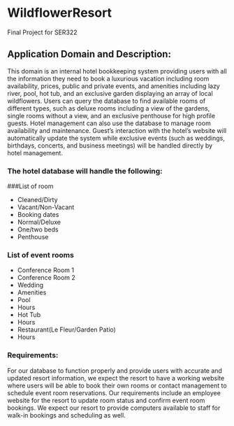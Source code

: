 # WildflowerResort
Final Project for SER322

## Application Domain and Description:
This domain is an internal hotel bookkeeping system providing users with all the information they need to book a luxurious vacation including room availability, prices, public and private events, and amenities including lazy river, pool, hot tub, and an exclusive garden displaying an array of local wildflowers.
Users can query the database to find available rooms of different types, such as deluxe rooms including a view of the gardens, single rooms without a view, and an exclusive penthouse for high profile guests. Hotel management can also use the database to manage room availability and maintenance. Guest’s interaction with the hotel’s website will automatically update the system while exclusive events (such as weddings, birthdays, concerts, and business meetings) will be handled directly by hotel management.

### The hotel database will handle the following:

###List of room
- Cleaned/Dirty
- Vacant/Non-Vacant
- Booking dates
- Normal/Deluxe
- One/two beds
- Penthouse

### List of event rooms
- Conference Room 1
- Conference Room 2
- Wedding
- Amenities
- Pool
- Hours
- Hot Tub
- Hours
- Restaurant(Le Fleur/Garden Patio)
- Hours

### Requirements:
For our database to function properly and provide users with accurate and updated resort information, we expect the resort to have a working website where users will be able to book their own rooms or contact management to schedule event room reservations. Our requirements include an employee website for the resort to update room status and confirm event room bookings. We expect our resort to provide computers available to staff for walk-in bookings and scheduling as well.
